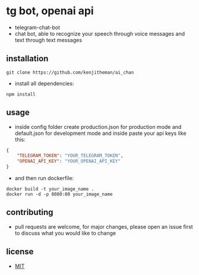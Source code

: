 # tg bot, openai api

- telegram-chat-bot
- chat bot, able to recognize your speech through voice messages and text through text messages
##

## installation

```shell
git clone https://github.com/kenjitheman/ai_chan
```

- install all dependencies:

```shell
npm install
```

## usage

- inside config folder create production.json for production mode and default.json for development mode and inside paste your api keys like this:

```json
{
    "TELEGRAM_TOKEN": "YOUR_TELEGRAM_TOKEN",
    "OPENAI_API_KEY": "YOUR_OPENAI_API_KEY"
}
```

- and then run dockerfile:

```shell
docker build -t your_image_name .
docker run -d -p 8080:80 your_image_name
```

## contributing

- pull requests are welcome, for major changes, please open an issue first
to discuss what you would like to change

## license

- [MIT](https://choosealicense.com/licenses/mit/)
